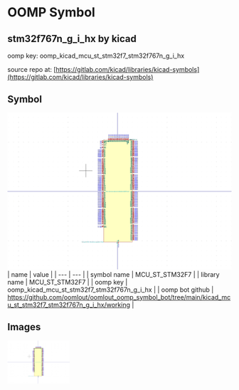 # OOMP Symbol  
## stm32f767n_g_i_hx  by kicad  
  
oomp key: oomp_kicad_mcu_st_stm32f7_stm32f767n_g_i_hx  
  
source repo at: [https://gitlab.com/kicad/libraries/kicad-symbols](https://gitlab.com/kicad/libraries/kicad-symbols)  
## Symbol  
  
[![working.png](working_600.png)](working.png)  
| name | value | 
| --- | --- | 
| symbol name | MCU_ST_STM32F7 | 
| library name | MCU_ST_STM32F7 | 
| oomp key | oomp_kicad_mcu_st_stm32f7_stm32f767n_g_i_hx | 
| oomp bot github | https://github.com/oomlout/oomlout_oomp_symbol_bot/tree/main/kicad_mcu_st_stm32f7_stm32f767n_g_i_hx/working | 
## Images  
  
[![working.png](working_140.png)](working.png)  
